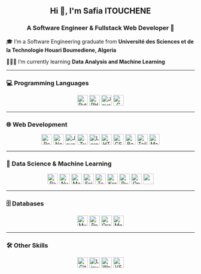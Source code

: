## <div align="center">Hi 👋, I'm Safia ITOUCHENE</div>  

### <div align="center">A Software Engineer & Fullstack Web Developer 🚀</div>  


🎓 I’m a Software Engineering graduate from <b>Université des Sciences et de la Technologie Houari Boumediene, Algeria</b>

👩🏻‍💻 I’m currently learning <b>Data Analysis and Machine Learning</b>  

---

### 💻 Programming Languages  
<div align="center">  
  <img src="https://img.shields.io/badge/-Python-3776AB?style=flat&logo=python&logoColor=white" alt="Python" height="28"/>
  <img src="https://img.shields.io/badge/-PHP-777BB4?style=flat&logo=php&logoColor=white" alt="PHP" height="28"/>
  <img src="https://img.shields.io/badge/-Java-007396?style=flat&logo=java&logoColor=white" alt="Java" height="28"/> 
  <img src="https://img.shields.io/badge/-C-00599C?style=flat&logo=c&logoColor=white" alt="C" height="28"/>
</div>  

---

### 🌐 Web Development  
<div align="center">  
  <img src="https://img.shields.io/badge/-React-61DAFB?style=flat&logo=react&logoColor=white" alt="React" height="28" />
  <img src="https://img.shields.io/badge/-Next.js-000000?style=flat&logo=next.js&logoColor=white" alt="Next.js" height="28"/>
  <img src="https://img.shields.io/badge/-JavaScript-F7DF1E?style=flat&logo=javascript&logoColor=white" alt="JavaScript" height="28"/>
  <img src="https://img.shields.io/badge/-TypeScript-3178C6?style=flat&logo=typescript&logoColor=white" alt="TypeScript" height="28"/>
  <img src="https://img.shields.io/badge/-Laravel-FF2D20?style=flat&logo=laravel&logoColor=white" alt="Laravel" height="28"/>
  <img src="https://img.shields.io/badge/-HTML5-E34F26?style=flat&logo=html5&logoColor=white" alt="HTML5" height="28"/>
  <img src="https://img.shields.io/badge/-CSS3-1572B6?style=flat&logo=css3&logoColor=white" alt="CSS3" height="28"/>
  <img src="https://img.shields.io/badge/-Bootstrap-563D7C?style=flat&logo=bootstrap&logoColor=white" alt="Bootstrap" height="28"/>
  <img src="https://img.shields.io/badge/-TailwindCSS-06B6D4?style=flat&logo=tailwindcss&logoColor=white" alt="Tailwind CSS" height="28"/>
  <img src="https://img.shields.io/badge/-Material--UI-0081CB?style=flat&logo=material-ui&logoColor=white" alt="Material UI" height="28"/>
</div>  

---

### 🤖 Data Science & Machine Learning  
<div align="center">  
  <img src="https://img.shields.io/badge/-Pandas-150458?style=flat&logo=pandas&logoColor=white" alt="Pandas" height="28"/>
  <img src="https://img.shields.io/badge/-NumPy-013243?style=flat&logo=numpy&logoColor=white" alt="NumPy" height="28"/>
  <img src="https://img.shields.io/badge/-Matplotlib-11557C?style=flat&logo=plotly&logoColor=white" alt="Matplotlib" height="28"/>
  <img src="https://img.shields.io/badge/-Scikit--learn-F7931E?style=flat&logo=scikitlearn&logoColor=white" alt="Scikit-learn" height="28"/>
  <img src="https://img.shields.io/badge/-TensorFlow-FF6F00?style=flat&logo=tensorflow&logoColor=white" alt="TensorFlow" height="28"/>
  <img src="https://img.shields.io/badge/-Keras-D00000?style=flat&logo=keras&logoColor=white" alt="Keras" height="28"/>
  <img src="https://img.shields.io/badge/-PyTorch-EE4C2C?style=flat&logo=pytorch&logoColor=white" alt="PyTorch" height="28"/>
  <img src="https://img.shields.io/badge/-OpenCV-5C3EE8?style=flat&logo=opencv&logoColor=white" alt="OpenCV" height="28"/>
  <img src="https://img.shields.io/badge/Data%20Warehouse-FFC107?style=flat&logo=databricks&logoColor=white" height="28"/> 
</div>  

---

### 🗄️ Databases
<div align="center"> 
  <img src="https://img.shields.io/badge/-MySQL-4479A1?style=flat&logo=mysql&logoColor=white" alt="MySQL" height="28"/> 
  <img src="https://img.shields.io/badge/-PostgreSQL-336791?style=flat&logo=postgresql&logoColor=white" alt="PostgreSQL" height="28"/> 
  <img src="https://img.shields.io/badge/-Oracle-F80000?style=flat&logo=oracle&logoColor=white" alt="Oracle" height="28"/> 
  <img src="https://img.shields.io/badge/-MongoDB-47A248?style=flat&logo=mongodb&logoColor=white" alt="MongoDB" height="28"/> 
</div>

---

### 🛠️ Other Skills  
<div align="center">  
   <img src="https://img.shields.io/badge/-Git-F05032?style=flat&logo=git&logoColor=white" alt="Git" height="28"/>
   <img src="https://img.shields.io/badge/-Linux-FCC624?style=flat&logo=linux&logoColor=white" alt="Linux" height="28"/>
   <img src="https://img.shields.io/badge/-WordPress-21759B?style=flat&logo=wordpress&logoColor=white" alt="WordPress" height="28"/>
   <img src="https://img.shields.io/badge/-Visual%20Studio%20Code-007ACC?style=flat&logo=visual-studio-code&logoColor=white" alt="VS Code" height="28"/>
</div>
